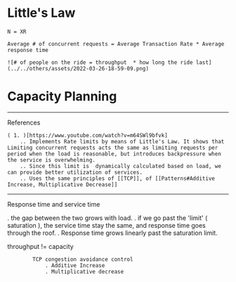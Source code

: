 


# Little's Law

    N = XR 

    Average # of concurrent requests = Average Transaction Rate * Average response time

    ![# of people on the ride = throughput  * how long the ride last](../../others/assets/2022-03-26-18-59-09.png)

# Capacity Planning



___
References

    ( 1. )[https://www.youtube.com/watch?v=m64SWl9bfvk]
        .. Implements Rate limits by means of Little's Law. It shows that Limiting concurrent requests acts the same as limiting requests per period when the load is reasonable, but introduces backpressure when the service is overwhelming. 
        .. Since this limit is  dynamically calculated based on load, we can provide better utilization of services.
        .. Uses the same principles of [[TCP]], of [[Patterns#Additive Increase, Multiplicative Decrease]]
    



___

Response time and service time

. the gap between the two grows with load.
. if we go past the 'limit' ( saturation ), the service time stay the same, and response time goes through the roof.
. Response time grows linearly past the saturation limit. 

throughput != capacity 

            TCP congestion avoidance control 
                . Additive Increase
                . Multiplicative decrease
            


